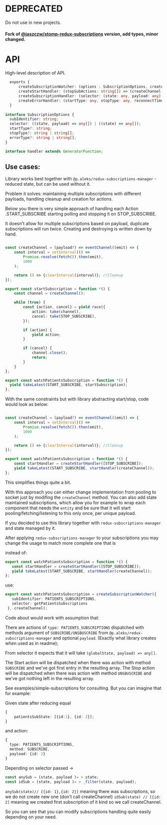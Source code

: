 # DEPRECATED
Do not use in new projects.

#### Fork of [@jaszczw/stomp-redux-subscriptions](https://github.com/jaszczw/stomp-redux-subscriptions) version, add types, minor changed.

# API

High-level description of API.

```typescript
  exports {
      createSubscriptionWatcher: (options : SubscriptionOptions, createChannel) => handler;
      createStartHandler: (stopSubActions: string[]) => (createChannel: any) => handler
      createSubscriptionHandler: (selector: (state: any, payload: any) => handler
      createErrorHandler: (startType: any, stopType: any, reconnectTimeout?: number) => handler
  }
      
interface SubscriptionOptions {
  subIdentifier: string;
  selector: ((state, payload) => any[]) | ((state) => any[]);
  startType?: string;
  stopType?: string | string[];
  errorType?: string | string[];
}

interface handler extends GeneratorFunction;
```

## Use cases:

Library works best together with `@p.aleks/redux-subscriptions-manager` - reduced state, but can be used without it.

Problem it solves: maintaining multiple subscriptions with different payloads, handling cleanup and creation for actions.

Below you there is very simple approach of handling each Action .START_SUBSCRIBE starting polling and stopping it on STOP_SUBSCRIBE.

It doesn't allow for multiple subscriptions based on payload, duplicate subscriptions will run twice. Creating and destroying is written down by hand.

```typescript

const createChannel = (payload?) => eventChannel((emit) => {
    const interval = setInterval(() =>
        Promise.resolve(fetch()).then(emit),
        1000
    );

    return () => {clearInterval(interval)}; //Cleanup
});

export const startSubscription = function *() {
    const channel = createChannel();

    while (true) {
        const {action, cancel} = yield race({
            action: take(channel),
            cancel: take(STOP_SUBSCRIBE),
        });

        if (action) {
            yield action;
        }

        if (cancel) {
            channel.close();
            return;
        }
    }
};

export const watchPatientsSubscription = function *() {
  yield takeLatest(START_SUBSCRIBE, startSubscription);
};
```

With the same constraints but with library abstracting start/stop, code would look as below:

```typescript

const createChannel = (payload?) => eventChannel((emit) => {
    const interval = setInterval(() =>
        Promise.resolve(fetch()).then(emit),
        1000
    );

    return () => {clearInterval(interval)}; //Cleanup
});

export const watchPatientsSubscription = function *() {
    const startHandler = createStartHandler([STOP_SUBSCRIBE]);
    yield takeLatest(START_SUBSCRIBE, startHandler(createChannel));
};
```

This simplifies things quite a bit.

With this approach you can either change implementation from pooling to socket just by modifing the `createChannel` method.
You can also add state maintained subscriptions, which allow you for example to wrap each component that needs the `entity` and be
sure that it will start pooling/fetching/listening to this only once, per unique payload.

If you decided to use this library together with `redux-subscriptions-manager` and state managed by it.

After applying `redux-subscriptions-manager` to your subscriptions you may change the usage to match more complete one that is
 
instead of:
 ```typescript jsx
export const watchPatientsSubscription = function *() {
    const startHandler = createStartHandler([STOP_SUBSCRIBE]);
    yield takeLatest(START_SUBSCRIBE, startHandler(createChannel));
};
```
 
use:

 ```typescript jsx
export const watchPatientsSubscription = createSubscriptionWatcher({
    subIdentifier: PATIENTS_SUBSCRIPTIONS,
    selector: getPatientsSubscriptions
  }, createChannel);
```

Code about would work with assumption that:

There are actions of `type: PATIENTS_SUBSCRIPTIONS` dispatched with methods argument of
`SUBSCRIBE/UNSBUSCRIBE` from `@p.aleks/redux-subscriptions-manager` and optional `payload`.
(Exactly what library creates when used as in readme);

From selector it expects that it will take `(globalState, payload) => any[]`.

The Start action will be dispatched when there was action with method `SUBSCRIBE` and we've got first entry in the resulting array.
The Stop action will be dispatched when there was action with method `UNSBUSCRIBE` and we've got nothing left in the resulting array.

See examples/simple-subscriptions for consulting. But you can imagine that for example:

Given state after reducing equal
```typescript 
{
    patientsSubState: [{id:1}, {id: 2}];
}
```
and action:
```typescript
{
  type: PATIENTS_SUBSCRIPTIONS,
  method: SUBSCRIBE,
  payload: {id: 2}
}
```

Depending on selector passed -> 
```typescript
const anySub = (state, payload )= > state;
const idSub = (state, payload )= > _filter(state, payload);

```

`anySub(state)// [{id: 1},{id: 2}]` meaning there was subscriptions, so we do not create new one (don't call createChannel) 
`idSub(state) // [{id: 2]` meaning we created first subscription of it kind so we call createChannel.

So you can see that you can modify subscriptions handling quite easily depending on your need.



